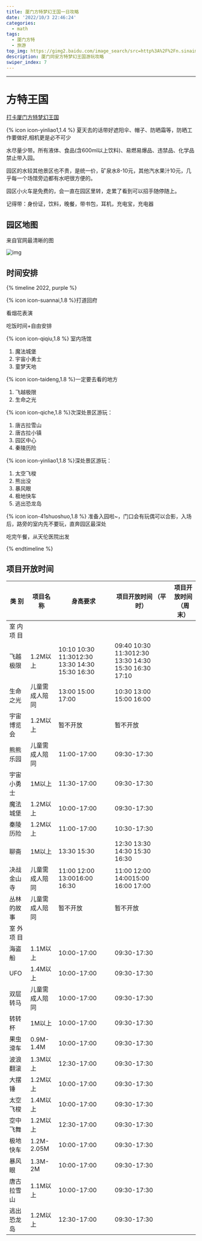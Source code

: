 ```yaml
---
title: 厦门方特梦幻王国一日攻略
date: '2022/10/3 22:46:24'
categories:
  - math
tags:
  - 厦门方特
  - 旅游
top_img: https://gimg2.baidu.com/image_search/src=http%3A%2F%2Fn.sinaimg.cn%2Fsinakd20210917ac%2F400%2Fw1200h800%2F20210917%2F7afc-e7154f1cc00b947caba98aa8e82f876b.jpg&refer=http%3A%2F%2Fn.sinaimg.cn&app=2002&size=f9999,10000&q=a80&n=0&g=0n&fmt=auto?sec=1667401636&t=6455153a5a3fa9a6f8e1e73f82cb17b9
description: 厦门同安方特梦幻王国游玩攻略
swiper_index: 7
---
```



---





# 方特王国

[打卡厦门方特梦幻王国](http://xiamen.fangte.com/dreamland/ParkMap)

{% icon icon-yinliao1,1.4 %} 夏天去的话带好遮阳伞、帽子、防晒霜等，防晒工作要做好,相机更是必不可少



水尽量少带。所有液体、食品(含600ml以上饮料)、易燃易爆品、违禁品、化学品禁止带入园。

园区的水较其他景区也不贵，是统一价，矿泉水8-10元，其他汽水果汁10元，几乎每一个场馆旁边都有水吧很方便的。



园区小火车是免费的，会一直在园区里转，走累了看到可以招手随停随上。

记得带：身份证，饮料，晚餐，带书包，耳机，充电宝，充电器



## 园区地图

来自官网最清晰的图

![img](https://pic.hycbook.com/i//fangte/map.jpg)



## 时间安排

{% timeline 2022, purple %}

<!-- timeline 21.30-22.30 -->

{% icon icon-suannai,1.8 %}打道回府

<!-- endtimeline -->

<!-- timeline 21.00-21.30 -->

看烟花表演

<!-- endtimeline -->

<!-- timeline 19.30-21.00 -->

吃饭时间+自由安排

<!-- endtimeline -->

<!-- timeline 18.30-19.30 -->

{% icon icon-qiqiu,1.8 %} 室内场馆

1. 魔法城堡
2. 宇宙小勇士
3. 童梦天地

<!-- endtimeline -->

<!-- timeline 18.30-19.30 -->

{% icon icon-taideng,1.8 %}一定要去看的地方

1. 飞越极限
2. 生命之光

<!-- endtimeline -->

<!-- timeline 17.30-18.30 -->

{% icon icon-qiche,1.8 %}次深处景区游玩：

1. 唐古拉雪山
2. 唐古拉小镇
3. 园区中心
4. 秦陵历险

<!-- endtimeline -->

<!-- timeline 16.30-17.30 -->

{% icon icon-yinliao1,1.8 %}深处景区游玩：

1. 太空飞梭
2. 熊出没
3. 暴风眼
4. 极地快车
5. 逃出恐龙岛

<!-- endtimeline -->

<!-- timeline 16.00 -->
{% icon icon-41shuoshuo,1.8 %} 准备入园啦~，门口会有玩偶可以合影，入场后，路旁的室内先不要玩，直奔园区最深处
<!-- endtimeline -->

<!-- timeline 12.00-14.00 -->
吃完午餐，从天伦医院出发
<!-- endtimeline -->

{% endtimeline %}



## 项目开放时间

| **类  别**  | **项目名称**   | **身高要求**                                    | **项目开放时间 （平时）**                             | **项目开放时间 （周末）** |
| ----------- | -------------- | ----------------------------------------------- | ----------------------------------------------------- | ------------------------- |
| 室 内 项 目 |                |                                                 |                                                       |                           |
| 飞越极限    | 1.2M以上       | 10:10 10:30 11:3012:30 13:30 14:30  15:30 16:30 | 09:40 10:30 11:3012:30 13:30 14:30  15:30 16:30 17:10 |                           |
| 生命之光    | 儿童需成人陪同 | 13:00 15:00 17:00                               | 10:30 13:00 15:00 16:00                               |                           |
| 宇宙博览会  | 1.2M以上       | 暂不开放                                        | 暂不开放                                              |                           |
| 熊熊乐园    | 儿童需成人陪同 | 11:00-17:00                                     | 09:30-17:30                                           |                           |
| 宇宙小勇士  | 1M以上         | 11:30-17:00                                     | 09:30-17:30                                           |                           |
| 魔法城堡    | 1.2M以上       | 10:00-17:00                                     | 09:30-17:30                                           |                           |
| 秦陵历险    | 1.2M以上       | 11:00-17:00                                     | 10:30-17:30                                           |                           |
| 聊斋        | 1M以上         | 13:30 15:30                                     | 12:30 13:30 14:30 15:30 16:30                         |                           |
| 决战金山寺  | 儿童需成人陪同 | 11:00 12:00 13:0016:00 16:30                    | 11:00 12:00 14:0015:00 16:00 17:00                    |                           |
| 丛林的故事  | 儿童需成人陪同 | 暂不开放                                        | 暂不开放                                              |                           |
| 室 外 项 目 |                |                                                 |                                                       |                           |
| 海盗船      | 1.1M以上       | 10:00-17:00                                     | 09:30-17:30                                           |                           |
| UFO         | 1.4M以上       | 10:00-17:00                                     | 09:30-17:30                                           |                           |
| 双层转马    | 儿童需成人陪同 | 10:00-17:00                                     | 09:30-17:30                                           |                           |
| 转转杯      | 1M以上         | 10:00-17:00                                     | 09:30-17:30                                           |                           |
| 果虫滑车    | 0.9M-1.4M      | 10:00-17:00                                     | 09:30-17:30                                           |                           |
| 波浪翻滚    | 1.3M以上       | 12:30-17:00                                     | 09:30-17:30                                           |                           |
| 大摆锤      | 1.2M以上       | 10:00-17:00                                     | 09:30-17:30                                           |                           |
| 太空飞梭    | 1.4M以上       | 10:00-17:00                                     | 09:30-17:30                                           |                           |
| 空中飞舞    | 1.2M以上       | 12:30-17:00                                     | 09:30-17:30                                           |                           |
| 极地快车    | 1.2M-2.05M     | 10:00-17:00                                     | 09:30-17:30                                           |                           |
| 暴风眼      | 1.3M-2M        | 10:00-17:00                                     | 09:30-17:30                                           |                           |
| 唐古拉雪山  | 1.1M以上       | 10:00-17:00                                     | 09:30-17:30                                           |                           |
| 逃出恐龙岛  | 1.2M以上       | 12:30-17:00                                     | 09:30-17:30                                           |                           |

